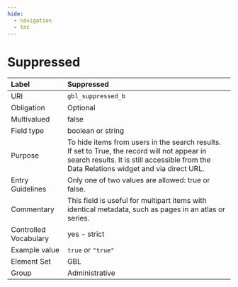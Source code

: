 ```yaml
---
hide:
  - navigation
  - toc
---
```


# Suppressed

| Label                 | Suppressed |
|:----------------------|:-----------|
| URI                   | `gbl_suppressed_b` |
| Obligation            | Optional |
| Multivalued           | false |
| Field type            | boolean or string |
| Purpose               | To hide items from users in the search results. If set to True, the record will not appear in search results. It is still accessible from the Data Relations widget and via direct URL. |
| Entry Guidelines      | Only one of two values are allowed: true or false. |
| Commentary            | This field is useful for multipart items with identical metadata, such as pages in an atlas or series. |
| Controlled Vocabulary | yes - strict |
| Example value         | `true` or `"true"` |
| Element Set           | GBL |
| Group                 | Administrative |
